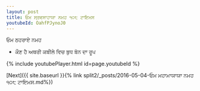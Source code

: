 ```yaml
---
layout: post
title: ਓਮ ਸ੍ਰਵਸਾਹਾਯਾ ਨਮਹ ੧੦੮ ਟਾਇਮਸ
youtubeId: OahfPJynoJ0
---
```

 
 
 ਓਮ ਠਹਰਾਏ ਨਮਹ  
 
 -  ਕੌਣ ਹੈ ਅਥਰੀ ਕਬੀਲੇ ਵਿਚ ਬੁਧ ਬੋਨ ਦਾ ਰੂਪ 
 
  
 
  
 
 
 
 
 
 


{% include youtubePlayer.html id=page.youtubeId %}
 
[Next]({{ site.baseurl }}{% link  split2/_posts/2016-05-04-ਓਮ ਮਹਾਮਾਯਾਯਾ ਨਮਹ ੧੦੮ ਟਾਇਮਸ.md%})
 
